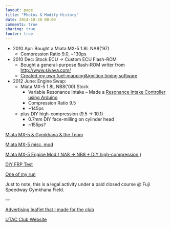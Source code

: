 ```yaml
---
layout: page
title: "Photos & Modify History"
date: 2014-10-30 00:00
comments: true
sharing: true
footer: true
---
```


-   2010 Apr: Bought a Miata MX-5 1.8L NA8('97)
    -   Compression Ratio 9.0, ~130ps
-   2010 Dec: Stock ECU -> Custom ECU Flash-ROM
    -   Bought a general-purpose flash-ROM writer from <http://www.sivava.com/>
    -   [Created my own fuel-mapping&ignition timing software](../editor/editor.html)
-   2012 June: Engine Swap:
    -   Miata MX-5 1.8L NB8('00) Stock
        -   Variable Resonance Intake &#x2013; Made a [Resonance Intake Controller using Arduino](https://www.youtube.com/watch?v%3Dl46wbUEi5YU&list%3DUUucmK4IFzmKsipvi3qIIw5Q)
        -   Compression Ratio 9.5
        -   ~145ps
    -   plus DIY high-compression (9.5 -> 10.1)
        -   0.7mm DIY face-milling on cylinder head
        -   ~155ps?

[Miata MX-5 & Gymkhana & the Team](./gymkhana.html)

[Miata MX-5 misc. mod](./miscmod.html)

[Miata MX-5 Engine Mod ( NA8 -> NB8 + DIY high-compression )](./enginemod.html)

[DIY FRP Test](./frp.html)

[One of my run](https://www.youtube.com/watch?v%3DRJ9lbUc1Ci8) 

Just to note, this is a legal activity under a
paid closed course @ Fuji Speedway Gymkhana Field.

&#x2014;

[Advertising leaflet that I made for the club](../blog/2013/03/14/utac-leaflet/)

[UTAC Club Website](http://team-utac.com/)
